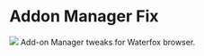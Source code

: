 # Addon Manager Fix

<img src="https://github.com/srazzano/Images/blob/master/amf.png"/>
Add-on Manager tweaks for Waterfox browser.

